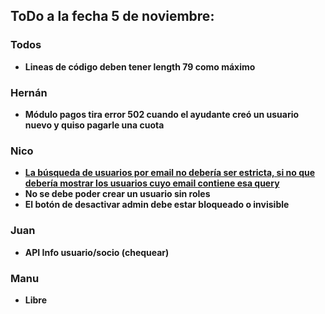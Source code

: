 ## ToDo a la fecha 5 de noviembre:

### Todos
 - **Lineas de código deben tener length 79 como máximo**

### Hernán
 - **Módulo pagos tira error 502 cuando el ayudante creó un usuario nuevo y quiso pagarle una cuota**

### Nico
 - **[La búsqueda de usuarios por email no debería ser estricta, si no que debería mostrar los usuarios cuyo email **contiene** esa query](https://docs.sqlalchemy.org/en/14/core/sqlelement.html#sqlalchemy.sql.expression.ColumnOperators.contains)**
 - **No se debe poder crear un usuario sin roles**
 - **El botón de desactivar admin debe estar bloqueado o invisible**

### Juan
 - **API Info usuario/socio (chequear)**

### Manu
 - **Libre**